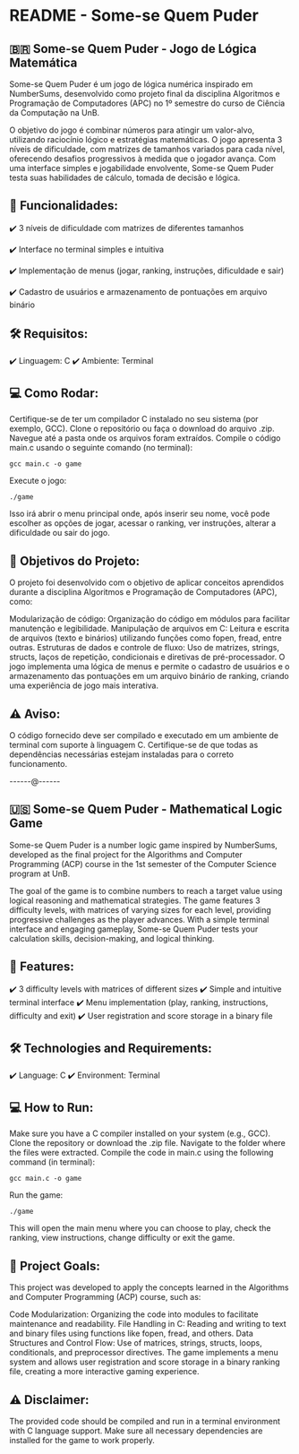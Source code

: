 # README - Some-se Quem Puder
## 🇧🇷 Some-se Quem Puder - Jogo de Lógica Matemática
Some-se Quem Puder é um jogo de lógica numérica inspirado em NumberSums, desenvolvido como projeto final da disciplina Algoritmos e Programação de Computadores (APC) no 1º semestre do curso de Ciência da Computação na UnB.

O objetivo do jogo é combinar números para atingir um valor-alvo, utilizando raciocínio lógico e estratégias matemáticas. O jogo apresenta 3 níveis de dificuldade, com matrizes de tamanhos variados para cada nível, oferecendo desafios progressivos à medida que o jogador avança. Com uma interface simples e jogabilidade envolvente, Some-se Quem Puder testa suas habilidades de cálculo, tomada de decisão e lógica.

## 🎯 Funcionalidades:
✔️ 3 níveis de dificuldade com matrizes de diferentes tamanhos

✔️ Interface no terminal simples e intuitiva

✔️ Implementação de menus (jogar, ranking, instruções, dificuldade e sair)

✔️ Cadastro de usuários e armazenamento de pontuações em arquivo binário

## 🛠️ Requisitos:
✔️ Linguagem: C
✔️ Ambiente: Terminal 

## 💻 Como Rodar:
Certifique-se de ter um compilador C instalado no seu sistema (por exemplo, GCC).
Clone o repositório ou faça o download do arquivo .zip.
Navegue até a pasta onde os arquivos foram extraídos.
Compile o código main.c usando o seguinte comando (no terminal):

```gcc main.c -o game```

Execute o jogo:

```./game```

Isso irá abrir o menu principal onde, após inserir seu nome, você pode escolher as opções de jogar, acessar o ranking, ver instruções, alterar a dificuldade ou sair do jogo.

## 🔧 Objetivos do Projeto:
O projeto foi desenvolvido com o objetivo de aplicar conceitos aprendidos durante a disciplina Algoritmos e Programação de Computadores (APC), como:

Modularização de código: Organização do código em módulos para facilitar manutenção e legibilidade.
Manipulação de arquivos em C: Leitura e escrita de arquivos (texto e binários) utilizando funções como fopen, fread, entre outras.
Estruturas de dados e controle de fluxo: Uso de matrizes, strings, structs, laços de repetição, condicionais e diretivas de pré-processador.
O jogo implementa uma lógica de menus e permite o cadastro de usuários e o armazenamento das pontuações em um arquivo binário de ranking, criando uma experiência de jogo mais interativa.

## ⚠️ Aviso:
O código fornecido deve ser compilado e executado em um ambiente de terminal com suporte à linguagem C. Certifique-se de que todas as dependências necessárias estejam instaladas para o correto funcionamento.

------@------

## 🇺🇸 Some-se Quem Puder - Mathematical Logic Game
Some-se Quem Puder is a number logic game inspired by NumberSums, developed as the final project for the Algorithms and Computer Programming (ACP) course in the 1st semester of the Computer Science program at UnB.

The goal of the game is to combine numbers to reach a target value using logical reasoning and mathematical strategies. The game features 3 difficulty levels, with matrices of varying sizes for each level, providing progressive challenges as the player advances. With a simple terminal interface and engaging gameplay, Some-se Quem Puder tests your calculation skills, decision-making, and logical thinking.

## 🎯 Features:
✔️ 3 difficulty levels with matrices of different sizes
✔️ Simple and intuitive terminal interface
✔️ Menu implementation (play, ranking, instructions, difficulty and exit)
✔️ User registration and score storage in a binary file


## 🛠️ Technologies and Requirements:
✔️ Language: C
✔️ Environment: Terminal

## 💻 How to Run:
Make sure you have a C compiler installed on your system (e.g., GCC).
Clone the repository or download the .zip file.
Navigate to the folder where the files were extracted.
Compile the code in main.c using the following command (in terminal):

```gcc main.c -o game```

Run the game:

```./game```

This will open the main menu where you can choose to play, check the ranking, view instructions, change difficulty or exit the game.

## 🔧 Project Goals:
This project was developed to apply the concepts learned in the Algorithms and Computer Programming (ACP) course, such as:

Code Modularization: Organizing the code into modules to facilitate maintenance and readability.
File Handling in C: Reading and writing to text and binary files using functions like fopen, fread, and others.
Data Structures and Control Flow: Use of matrices, strings, structs, loops, conditionals, and preprocessor directives.
The game implements a menu system and allows user registration and score storage in a binary ranking file, creating a more interactive gaming experience.

## ⚠️ Disclaimer:
The provided code should be compiled and run in a terminal environment with C language support. Make sure all necessary dependencies are installed for the game to work properly.
